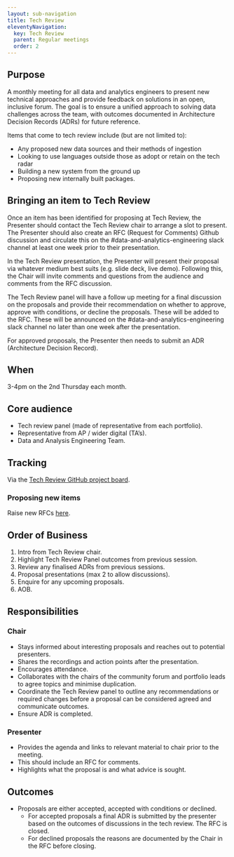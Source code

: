 ```yaml
---
layout: sub-navigation
title: Tech Review
eleventyNavigation:
  key: Tech Review
  parent: Regular meetings
  order: 2
---
```


## Purpose

A monthly meeting for all data and analytics engineers to present new technical approaches and provide feedback on solutions in an open, inclusive forum. The goal is to ensure a unified approach to solving data challenges across the team, with outcomes documented in Architecture Decision Records (ADRs) for future reference. 

Items that come to tech review include (but are not limited to):

* Any proposed new data sources and their methods of ingestion
* Looking to use languages outside those as adopt or retain on the tech radar
* Building a new system from the ground up
* Proposing new internally built packages.

## Bringing an item to Tech Review

Once an item has been identified for proposing at Tech Review, the Presenter should contact the Tech Review chair to arrange a slot to present. The Presenter should also create an RFC (Request for Comments) Github discussion and circulate this on the #data-and-analytics-engineering slack channel at least one week prior to their presentation. 

In the Tech Review presentation, the Presenter will present their proposal via whatever medium best suits (e.g. slide deck, live demo). Following this, the Chair will invite comments and questions from the audience and comments from the RFC discussion. 

The Tech Review panel will have a follow up meeting for a final discussion on the proposals and provide their recommendation on whether to approve, approve with conditions, or decline the proposals. These will be added to the RFC. These will be announced on the #data-and-analytics-engineering slack channel no later than one week after the presentation.

For approved proposals, the Presenter then needs to submit an ADR (Architecture Decision Record). 

## When

3-4pm on the 2nd Thursday each month.

## Core audience

* Tech review panel (made of representative from each portfolio).
* Representative from AP / wider digital (TA’s).
* Data and Analysis Engineering Team.

## Tracking

Via the [Tech Review GitHub project board](https://github.com/orgs/moj-analytical-services/projects/220).

### Proposing new items
Raise new RFCs [here](https://github.com/moj-analytical-services/data-and-analytics-engineering-docs/discussions/new?category=rfc).

## Order of Business
1. Intro from Tech Review chair.
  1. Highlight Tech Review Panel outcomes from previous session.
  2. Review any finalised ADRs from previous sessions.
2. Proposal presentations (max 2 to allow discussions).
3. Enquire for any upcoming proposals.
4. AOB.

## Responsibilities

### Chair

* Stays informed about interesting proposals and reaches out to potential presenters.
* Shares the recordings and action points after the presentation.
* Encourages attendance.
* Collaborates with the chairs of the community forum and portfolio leads to agree topics and minimise duplication.
* Coordinate the Tech Review panel to outline any recommendations or required changes before a proposal can be considered agreed and communicate outcomes.
* Ensure ADR is completed.

### Presenter

* Provides the agenda and links to relevant material to chair prior to the meeting. 
* This should include an RFC for comments. 
* Highlights what the proposal is and what advice is sought. 

## Outcomes

* Proposals are either accepted, accepted with conditions or declined.  
    * For accepted proposals a final ADR is submitted by the presenter based on the outcomes of discussions in the tech review. The RFC is closed. 
    * For declined proposals the reasons are documented by the Chair in the RFC before closing.
